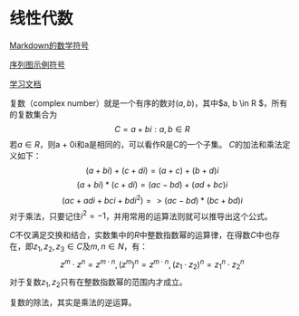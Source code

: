 # 线性代数
[Markdown的数学符号](http://jzqt.github.io/2015/06/30/Markdown%E4%B8%AD%E5%86%99%E6%95%B0%E5%AD%A6%E5%85%AC%E5%BC%8F/#%E5%BE%AE%E7%A7%AF%E5%88%86%E8%BF%90%E7%AE%97%E7%AC%A6)

[序列图示例符号](http://blog.csdn.net/whqet/article/details/44281463)

[学习文档](http://www.360doc.com/content/07/0831/19/33199_708498.shtml)


复数（complex number）就是一个有序的数对$(a, b)$，其中$a, b \in R $，所有的复数集合为
$$ C = {a + bi: a,b \in R} $$
若$a\in R$，则a + 0i和a是相同的，可以看作R是C的一个子集。
$C$的加法和乘法定义如下：
$$ (a + bi) + (c + di) = (a + c) + (b+d)i $$
$$ (a + bi) * (c + di)= (ac - bd) + (ad + bc)i $$
$$(ac + adi + bci + bdi^2) => (ac -bd) * (bc + bd)i$$
对于乘法，只要记住$i^2=-1$，并用常用的运算法则就可以推导出这个公式。

$C$不仅满足交换和结合，实数集中的$R$中整数指数幂的运算律，在得数$C$中也存在，即$z_1, z_2, z_3 \in C$及$m,n\in N$，有：
$$ z^m \cdot z^n = z^{m \cdot n}, (z^m)^n = z^{m \cdot n}, (z_1 \cdot z_2)^n = z_1 ^ n \cdot z_2 ^ n $$
对于复数$z_1, z_2$只有在整数指数幂的范围内才成立。

复数的除法，其实是乘法的逆运算。









